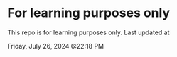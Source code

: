 # For learning purposes only
This repo is for learning purposes only.
Last updated at

Friday, July 26, 2024 6:22:18 PM

